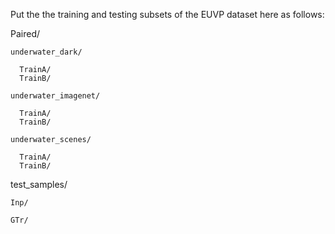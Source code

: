 Put the the training and testing subsets of the EUVP dataset here as follows:

Paired/

    underwater_dark/

      TrainA/
      TrainB/
      
    underwater_imagenet/

      TrainA/
      TrainB/
      
    underwater_scenes/

      TrainA/
      TrainB/
    
test_samples/

    Inp/

    GTr/
